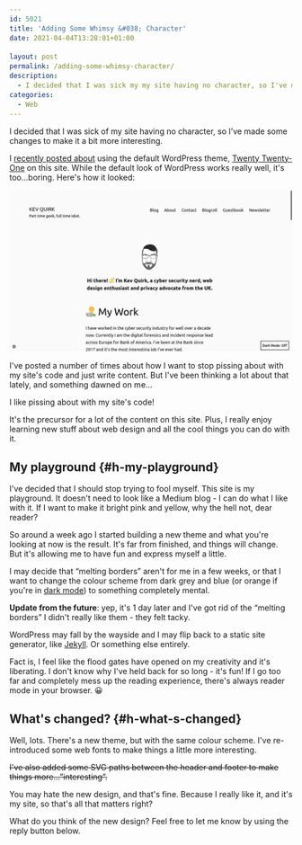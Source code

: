 ```yaml
---
id: 5021
title: 'Adding Some Whimsy &#038; Character'
date: 2021-04-04T13:28:01+01:00

layout: post
permalink: /adding-some-whimsy-character/
description:
  - I decided that I was sick my my site having no character, so I've made some changes to make it a bit more interesting.
categories:
  - Web
---
```

<p class="tldr">
  I decided that I was sick of my site having no character, so I&#8217;ve made some changes to make it a bit more interesting.
</p>

I [recently posted about](/a-child-of-twenty-twenty-one/) using the default WordPress theme, <a href="https://wordpress.org/themes/twentytwentyone/" target="_blank" rel="noreferrer noopener">Twenty Twenty-One</a> on this site. While the default look of WordPress works really well, it's too&#8230;boring. Here's how it looked:

![](/assets/images/wp-2021-theme.png)

I've posted a number of times about how I want to stop pissing about with my site's code and just write content. But I've been thinking a lot about that lately, and something dawned on me&#8230;

<p class="medium">
  I like pissing about with my site's code!
</p>

It's the precursor for a lot of the content on this site. Plus, I really enjoy learning new stuff about web design and all the cool things you can do with it.

## My playground {#h-my-playground}

I've decided that I should stop trying to fool myself. This site is my playground. It doesn't need to look like a Medium blog - I can do what I like with it. If I want to make it bright pink and yellow, why the hell not, dear reader?

So around a week ago I started building a new theme and what you're looking at now is the result. It's far from finished, and things will change. But it's allowing me to have fun and express myself a little.

I may decide that &#8220;melting borders&#8221; aren't for me in a few weeks, or that I want to change the colour scheme from dark grey and blue (or orange if you're in <a href="/how-to-add-css-dark-mode-to-a-website/" target="_blank" rel="noreferrer noopener">dark mode</a>) to something completely mental.

<p class="notice">
  <strong>Update from the future</strong>: yep, it's 1 day later and I've got rid of the &#8220;melting borders&#8221; I didn't really like them - they felt tacky.
</p>

WordPress may fall by the wayside and I may flip back to a static site generator, like <a href="/how-to-build-jekyll-site-simple-css/" target="_blank" rel="noreferrer noopener">Jekyll</a>. Or something else entirely.

Fact is, I feel like the flood gates have opened on my creativity and it's liberating. I don't know why I've held back for so long - it's fun! If I go too far and completely mess up the reading experience, there's always reader mode in your browser. 😀

## What's changed? {#h-what-s-changed}

Well, lots. There's a new theme, but with the same colour scheme. I've re-introduced some web fonts to make things a little more interesting.

<s>I've also added some SVG paths between the header and footer to make things more&#8230;&#8221;interesting&#8221;.</s>

You may hate the new design, and that's fine. Because I really like it, and it's my site, so that's all that matters right?

What do you think of the new design? Feel free to let me know by using the reply button below.
